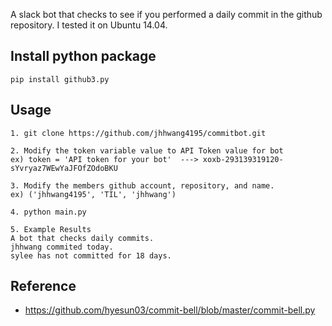 A slack bot that checks to see if you performed a daily commit in the github repository.
I tested it on Ubuntu 14.04.

## Install python package
```
pip install github3.py
```

## Usage
```
1. git clone https://github.com/jhhwang4195/commitbot.git

2. Modify the token variable value to API Token value for bot
ex) token = 'API token for your bot'  ---> xoxb-293139319120-sYvryaz7WEwYaJFOfZOdoBKU

3. Modify the members github account, repository, and name.
ex) ('jhhwang4195', 'TIL', 'jhhwang')

4. python main.py

5. Example Results 
A bot that checks daily commits.
jhhwang commited today.
sylee has not committed for 18 days.
```

## Reference
* https://github.com/hyesun03/commit-bell/blob/master/commit-bell.py
